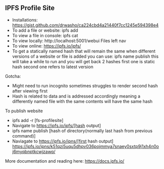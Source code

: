 ## IPFS Profile Site



- Installations:  https://gist.github.com/drwasho/ca224cbd4a21440f7cc1245e594398e4
- To add a file or website: ipfs add <filename>
- To view a file in console: ipfs cat <hash>
- To view locally: http://localhost:5001/webui   Files left nav
- To view online: https://ipfs.io/ipfs/<hash>
- To get a statically named hash that will remain the same when different versions of a website or file is added you can use: ipfs name publish <hash>
this will take a while to run and you will get back 2 hashes first one is static hash second one refers to latest version


Gotcha: 
* Might need to run incognito sometimes struggles to render second hash after viewing first
* Hash is related to data and is addressed accordingly meaning a differently named file with the same contents will have the same hash

To publish website

- ipfs add -r [fs-profilesite]
- Navigate to https://ipfs.io/ipfs/[hash output]
- ipfs name publish [hash of directory(normally last hash from previous command)]
- Naviagate to https://ipfs.io/ipns/[first hash output]
https://ipfs.io/ipns/k51qzi5uqu5dhpv036pojmmya7snaey0sxtp9j1xh4n0oj6myqbnptkcwjzawq/


More documentation and reading here: https://docs.ipfs.io/